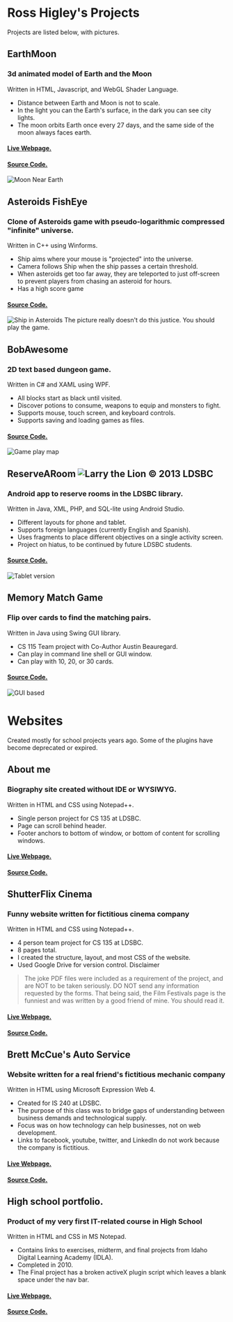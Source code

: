 # Ross Higley's Projects
Projects are listed below, with pictures. 

## EarthMoon
### 3d animated model of Earth and the Moon
Written in HTML, Javascript, and WebGL Shader Language.
* Distance between Earth and Moon is not to scale. 
* In the light you can the Earth's surface, in the dark you can see city lights. 
* The moon orbits Earth once every 27 days, and the same side of the moon always faces earth. 
#### [Live Webpage.](https://deedsogado.github.io/EarthMoon/EarthMoon.html)
#### [Source Code.](https://github.com/Deedsogado/EarthMoon) 
![Moon Near Earth](https://github.com/Deedsogado/EarthMoon/blob/master/Sample.png "Picture of Moon near Earth. ")

## Asteroids FishEye
### Clone of Asteroids game with pseudo-logarithmic compressed "infinite" universe.
Written in C++ using Winforms.
* Ship aims where your mouse is "projected" into the universe. 
* Camera follows Ship when the ship passes a certain threshold.  
* When asteroids get too far away, they are teleported to just off-screen to prevent players from chasing an asteroid for hours. 
* Has a high score game
#### [Source Code.](https://github.com/Deedsogado/AsteroidsFisheye) 
![Ship in Asteroids](https://github.com/Deedsogado/AsteroidsFisheye/blob/master/Project7a.png "Ship in Asteroid field")
The picture really doesn't do this justice. You should play the game. 

## BobAwesome
### 2D text based dungeon game.  
Written in C# and XAML using WPF. 
* All blocks start as black until visited.  
* Discover potions to consume, weapons to equip and monsters to fight.
* Supports mouse, touch screen, and keyboard controls. 
* Supports saving and loading games as files.
#### [Source Code.](https://github.com/Deedsogado/BobAwesome) 
![Game play map](https://github.com/Deedsogado/BobAwesome/blob/master/gameplay.png "Picture of gameplay map.")

## ReserveARoom ![Larry the Lion &copy; 2013 LDSBC](https://raw.githubusercontent.com/Deedsogado/ReserveARoom/master/app/src/main/res/drawable-mdpi/ic_launcher.png)
### Android app to reserve rooms in the LDSBC library.
Written in Java, XML, PHP, and SQL-lite using Android Studio.
* Different layouts for phone and tablet.
* Supports foreign languages (currently English and Spanish). 
* Uses fragments to place different objectives on a single activity screen. 
* Project on hiatus, to be continued by future LDSBC students. 
#### [Source Code.](https://github.com/Deedsogado/ReserveARoom) 
![Tablet version](https://github.com/Deedsogado/ReserveARoom/blob/master/datepickertablet.png "List of rooms with Date and Time picker side by side")

## Memory Match Game
### Flip over cards to find the matching pairs. 
Written in Java using Swing GUI library.
* CS 115 Team project with Co-Author Austin Beauregard.
* Can play in command line shell or GUI window.  
* Can play with 10, 20, or 30 cards. 
#### [Source Code.](https://github.com/Deedsogado/Memory-Match-Game-GUI) 
![GUI based](https://github.com/Deedsogado/Memory-Match-Game-GUI/blob/master/GUIbased2.png "GUI Memory Match Game")


# Websites
Created mostly for school projects years ago. Some of the plugins have become deprecated or expired.

## About me
### Biography site created without IDE or WYSIWYG.
Written in HTML and CSS using Notepad++. 
* Single person project for CS 135 at LDSBC.
* Page can scroll behind header. 
* Footer anchors to bottom of window, or bottom of content for scrolling windows. 
#### [Live Webpage.](https://deedsogado.github.io/About-Me/)
#### [Source Code.](https://github.com/Deedsogado/About-Me) 

## ShutterFlix Cinema
### Funny website written for fictitious cinema company 
Written in HTML and CSS using Notepad++.
* 4 person team project for CS 135 at LDSBC. 
* 8 pages total. 
* I created the structure, layout, and most CSS of the website. 
* Used Google Drive for version control. 
Disclaimer
> The joke PDF files were included as a requirement of the project, and are NOT to be taken seriously. DO NOT send any information requested by the forms. That being said, the Film Festivals page is the funniest and was written by a good friend of mine. You should read it.
#### [Live Webpage.](https://deedsogado.github.io/ShutterFlix-Cinema/)
#### [Source Code.](https://github.com/Deedsogado/ShutterFlix-Cinema)

## Brett McCue's Auto Service
### Website written for a real friend's fictitious mechanic company 
Written in HTML using Microsoft Expression Web 4.
* Created for IS 240 at LDSBC. 
* The purpose of this class was to bridge gaps of understanding between business demands and technological supply.
* Focus was on how technology can help businesses, not on web development.
* Links to facebook, youtube, twitter, and LinkedIn do not work because the company is fictitious. 
#### [Live Webpage.](https://deedsogado.github.io/Brett-McCues-Auto-Service/default.html)
#### [Source Code.](https://github.com/Deedsogado/Brett-McCues-Auto-Service)


## High school portfolio. 
### Product of my very first IT-related course in High School
Written in HTML and CSS in MS Notepad. 
* Contains links to exercises, midterm, and final projects from Idaho Digital Learning Academy (IDLA).
* Completed in 2010. 
* The Final project has a broken activeX plugin script which leaves a blank space under the nav bar. 
#### [Live Webpage.](https://deedsogado.github.io/High-School-Portfolio/)
#### [Source Code.](https://github.com/Deedsogado/High-School-Portfolio)
